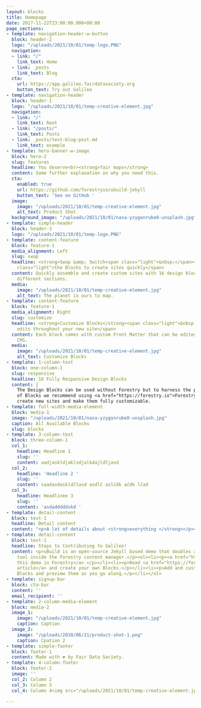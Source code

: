 ```yaml
---
layout: blocks
title: Homepage
date: 2017-11-22T23:00:00.000+00:00
page_sections:
- template: navigation-header-w-button
  block: header-2
  logo: "/uploads/2021/10/01/temp-logo.PNG"
  navigation:
  - link: "/"
    link_text: Home
  - link: _posts
    link_text: Blog
  cta:
    url: https://app.galileo.fairdatasociety.org
    button_text: Try out Galileo
- template: navigation-header
  block: header-1
  logo: "/uploads/2021/10/01/temp-creative-element.jpg"
  navigation:
  - link: "/"
    link_text: Root
  - link: "/posts/"
    link_text: Posts
  - link: _posts/test-blog-post.md
    link_text: example
- template: hero-banner-w-image
  block: hero-2
  slug: features
  headline: You deserve<br><strong>fair maps</strong>
  content: Some further explanation on why you need this.
  cta:
    enabled: true
    url: https://github.com/forestryio/ubuild-jekyll
    button_text: 'See on GitHub '
  image:
    image: "/uploads/2021/10/01/temp-creative-element.jpg"
    alt_text: Product Shot
  background_image: "/uploads/2021/10/01/nasa-yzygonrube8-unsplash.jpg"
- template: simple-header
  block: header-3
  logo: "/uploads/2021/10/01/temp-logo.PNG"
- template: content-feature
  block: feature-1
  media_alignment: Left
  slug: swap
  headline: <strong>Swap &amp; Switch<span class="light">&nbsp;</span></strong><span
    class="light">the Blocks to create sites quickly</span>
  content: Quickly assemble and create custom sites with 16 design blocks for seven
    different sections.
  media:
    image: "/uploads/2021/10/01/temp-creative-element.jpg"
    alt_text: The planet is ours to map.
- template: content-feature
  block: feature-1
  media_alignment: Right
  slug: customize
  headline: <strong>Customize Blocks</strong><span class="light">&nbsp;to make quick
    edits throughout your new site</span>
  content: Each block comes with custom Front Matter that can be edited in Forestry
    CMS.
  media:
    image: "/uploads/2021/10/01/temp-creative-element.jpg"
    alt_text: Customize Blocks
- template: 1-column-text
  block: one-column-1
  slug: responsive
  headline: 16 Fully Responsive Design Blocks
  content: |
    The Design Blocks can be used without Forestry but to harness the power
    of Blocks we recommend using <a href="https://forestry.io">Forestry</a>. Once the site is imported you can immediately
    create new sites and make them fully customizable.
- template: full-width-media-element
  block: media-1
  image: "/uploads/2021/10/01/nasa-yzygonrube8-unsplash.jpg"
  caption: All Available Blocks
  slug: blocks
- template: 3-column-text
  block: three-column-1
  col_1:
    headline: Headline 1
    slug: ''
    content: aadjaskldjaklsdjalkdajldljasd
  col_2:
    headline: 'Headline 2 '
    slug: ''
    content: saadasdaskldčlasd asdlč aslčdk ačdk lčad
  col_3:
    headline: Headlinee 3
    slug: ''
    content: 'asdadddddskd '
- template: detail-content
  block: text-1
  headline: Detail content
  content: "<p>A lot of details about <strong>everything </strong></p><ol><li><p>dsdfsdf</p></li><li><p>dsfsfsf</p></li><li><p>sdfsdfsfsdf</p></li><li><p>sdfsdfsdf</p></li></ol>"
- template: detail-content
  block: text-1
  headline: Steps to Contributing to Galileo!
  content: <p>uBuild is an open-source Jekyll based demo that doubles as a builder
    tool inside the Forestry content manager.</p><ol><li><p><a href="https://app.forestry.io/quick-start?repo=forestryio/ubuild-jekyll&provider=github&engine=jekyll">Import
    this demo in Forestry</a>.</p></li><li><p>Read <a href="https://forestry.io/blog/ubuild-a-new-theme-for-static-sites-using-blocks/">our
    article</a> and create your own Blocks.</p></li><li><p>Add and customize the available
    Blocks and preview them as you go along.</p></li></ol>
- template: signup-bar
  block: cta-bar
  content: ''
  email_recipient: ''
- template: 2-column-media-element
  block: media-2
  image_1:
    image: "/uploads/2021/10/01/temp-creative-element.jpg"
    caption: Caption
  image_2:
    image: "/uploads/2018/06/21/product-shot-1.png"
    caption: Cpation 2
- template: simple-footer
  block: footer-1
  content: Made with ❤︎ by Fair Data Society.
- template: 4-column-footer
  block: footer-2
  image: ''
  col_2: Column 2
  col_3: Column 3
  col_4: Column 4<img src="/uploads/2021/10/01/temp-creative-element.jpg">

---
```

